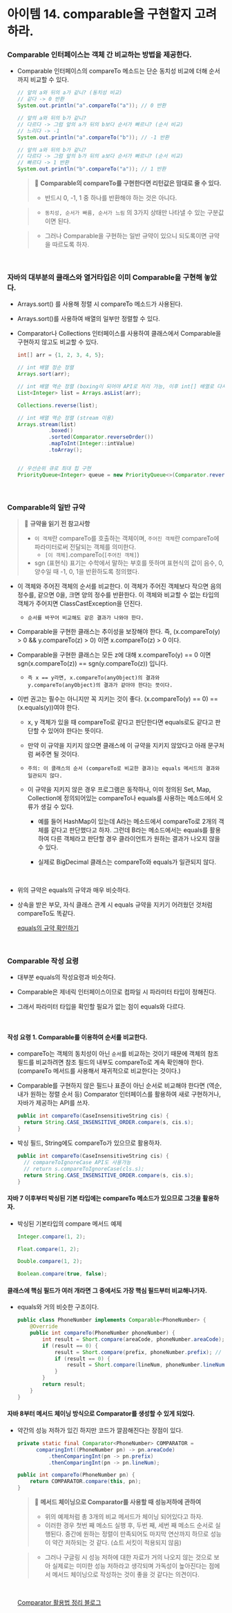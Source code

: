 # 아이템 14. comparable을 구현할지 고려하라.

### Comparable 인터페이스는 객체 간 비교하는 방법을 제공한다.
- Comparable 인터페이스의 compareTo 메소드는 단순 동치성 비교에 더해 순서까지 비교할 수 있다.

  ```java
  // 앞의 a와 뒤의 a가 같니? (동치성 비교)
  // 같다 -> 0 반환
  System.out.println("a".compareTo("a")); // 0 반환

  // 앞의 a와 뒤의 b가 같니?
  // 다르다 -> 그럼 앞의 a가 뒤의 b보다 순서가 빠르니? (순서 비교)
  // 느리다 -> -1
  System.out.println("a".compareTo("b")); // -1 반환

  // 앞의 a와 뒤의 b가 같니?
  // 다르다 -> 그럼 앞의 b가 뒤의 a보다 순서가 빠르니? (순서 비교)
  // 빠르다 -> 1 반환
  System.out.println("b".compareTo("a")); // 1 반환
  ```

  > 📌 **Comparable의 compareTo를 구현한다면 리턴값은 맘대로 줄 수 있다.**
  > - 반드시 0, -1, 1 중 하나를 반환해야 하는 것은 아니다.

  > - `동치성, 순서가 빠름, 순서가 느림` 의 3가지 상태만 나타낼 수 있는 구분값이면 된다.
  
  > - 그러나 Comparable을 구현하는 일반 규약이 있으니 되도록이면 규약을 따르도록 하자.

<br>

### 자바의 대부분의 클래스와 열거타입은 이미 Comparable을 구현해 놓았다.

- Arrays.sort() 를 사용해 정렬 시 compareTo 메소드가 사용된다.

- Arrays.sort()를 사용하여 배열의 일부만 정렬할 수 있다.

- Comparator나 Collections 인터페이스를 사용하여 클래스에서 Comparable을 구현하지 않고도 비교할 수 있다.
  
  
  ```java
  int[] arr = {1, 2, 3, 4, 5};

  // int 배열 정순 정렬
  Arrays.sort(arr);

  // int 배열 역순 정렬 (boxing이 되어야 API로 처리 가능, 이후 int[] 배열로 다시 변환해줘야 함)
  List<Integer> list = Arrays.asList(arr);

  Collections.reverse(list);

  // int 배열 역순 정렬 (stream 이용)
  Arrays.stream(list)
			.boxed()
			.sorted(Comparator.reverseOrder())
			.mapToInt(Integer::intValue)
			.toArray();


  // 우선순위 큐로 최대 힙 구현
  PriorityQueue<Integer> queue = new PriorityQueue<>(Comparator.reverseOrder());
  ```

<br>

### Comparable의 일반 규약

> 📌 **규약을 읽기 전 참고사항**
  > - `이 객체`란 compareTo를 호출하는 객체이며, `주어진 객체`란 compareTo에 파라미터로써 전달되는 객체를 의미한다.
  >   - `[이 객체]`.compareTo(`[주어진 객체]`)
  > - sgn (표현식) 표기는 수학에서 말하는 부호를 뜻하며 표현식의 값이 음수, 0, 양수일 때 -1, 0, 1을 반환하도록 정의했다.

- 이 객체와 주어진 객체의 순서를 비교한다. 이 객체가 주어진 객체보다 작으면 음의 정수를, 같으면 0을, 크면 양의 정수를 반환한다. 이 객체와 비교할 수 없는 타입의 객체가 주어지면 ClassCastException을 던진다.
  - `순서를 바꾸어 비교해도 같은 결과가 나와야 한다.`
 
- Comparable을 구현한 클래스는 추이성을 보장해야 한다. 즉, (x.compareTo(y) > 0 && y.compareTo(z) > 0) 이면 x.compareTo(z) > 0 이다.

- Comparable을 구현한 클래스는 모든 z에 대해 x.compareTo(y) == 0 이면 sgn(x.compareTo(z)) == sgn(y.compareTo(z)) 입니다.
  - `즉 x == y라면, x.compareTo(anyObject)의 결과와 y.compareTo(anyObject)의 결과가 같아야 한다는 뜻이다.`

- 이번 권고는 필수는 아니지만 꼭 지키는 것이 좋다. (x.compareTo(y) == 0) == (x.equals(y))여야 한다.
  - x, y 객체가 있을 때 compareTo로 같다고 판단한다면 equals로도 같다고 판단할 수 있어야 한다는 뜻이다.
  
  - 만약 이 규약을 지키지 않으면 클래스에 이 규약을 지키지 않았다고 아래 문구처럼 써주면 될 것이다.
  
  - `주의: 이 클래스의 순서 (compareTo로 비교한 결과)는 equals 메서드의 결과와 일관되지 않다.`
  
  - 이 규약을 지키지 않은 경우 프로그램은 동작하나, 이미 정의된 Set, Map, Collection에 정의되어있는 compareTo나 equals를 사용하는 메소드에서 오류가 생길 수 있다. 
  
    - 예를 들어 HashMap이 있는데 A라는 메소드에서 compareTo로 2개의 객체를 같다고 판단했다고 하자. 그런데 B라는 메소드에서는 equals를 활용하여 다른 객체라고 판단할 경우 클라이언트가 원하는 결과가 나오지 않을 수 있다.
  
    - 실제로 BigDecimal 클래스는 compareTo와 equals가 일관되지 않다.

<br>

- 위의 규약은 equals의 규약과 매우 비슷하다.
- 상속을 받은 부모, 자식 클래스 관계 시 equals 규약을 지키기 어려웠던 것처럼 compareTo도 똑같다.

  [equals의 규약 확인하기](https://github.com/TaemHam/effective-java-study/tree/main/3%EC%9E%A5/%EC%95%84%EC%9D%B4%ED%85%9C10)

<br>

### Comparable 작성 요령

- 대부분 equals의 작성요령과 비슷하다.

- Comparable은 제네릭 인터페이스이므로 컴파일 시 파라미터 타입이 정해진다.

- 그래서 파라미터 타입을 확인할 필요가 없는 점이 equals와 다르다.

<br>

#### 작성 요령 1. Comparable를 이용하여 순서를 비교한다.
- compareTo는 객체의 동치성이 아닌 `순서`를 비교하는 것이기 때문에 객체의 참조 필드를 비교하려면 참조 필드의 내부도 compareTo로 계속 확인해야 한다. (compareTo 메서드를 사용해서 재귀적으로 비교한다는 것이다.)

- Comparable를 구현하지 않은 필드나 표준이 아닌 순서로 비교해야 한다면 (역순, 내가 원하는 정렬 순서 등) Comparator 인터페이스를 활용하여 새로 구현하거나, 자바가 제공하는 API를 쓰자.

  ``` java
  public int compareTo(CaseInsensitiveString cis) {
    return String.CASE_INSENSITIVE_ORDER.compare(s, cis.s);
  }
  ```
- 박싱 필드, String에도 compareTo가 있으므로 활용하자.
  ``` java
  public int compareTo(CaseInsensitiveString cis) {
    // compareToIgnoreCase API도 사용가능
    // return s.compareToIgnoreCase(cls.s);
    return String.CASE_INSENSITIVE_ORDER.compare(s, cis.s);
  }
  ```
  
#### 자바 7 이후부터 박싱된 기본 타입에는 compareTo 메소드가 있으므로 그것을 활용하자.
- 박싱된 기본타입의 compare 메서드 예제
  
  ``` java
  Integer.compare(1, 2);

  Float.compare(1, 2);

  Double.compare(1, 2);

  Boolean.compare(true, false);
  ```

#### 클래스에 핵심 필드가 여러 개라면 그 중에서도 가장 핵심 필드부터 비교해나가자.
- equals와 거의 비슷한 구조이다.
  
  ``` java
  public class PhoneNumber implements Comparable<PhoneNumber> {
      @Override
      public int compareTo(PhoneNumber phoneNumber) {
          int result = Short.compare(areaCode, phoneNumber.areaCode); // 가장 중요한 필드
          if (result == 0) {
              result = Short.compare(prefix, phoneNumber.prefix); // 두 번째로 중요한 필드
              if (result == 0) {
                  result = Short.compare(lineNum, phoneNumber.lineNum); // 세 번째로 중요한 필드
              }
          }
          return result;
      }
  }
  ```

#### 자바 8부터 메서드 체이닝 방식으로 Comparator를 생성할 수 있게 되었다.
- 약간의 성능 저하가 있긴 하지만 코드가 깔끔해진다는 장점이 있다.
  ``` java
  private static final Comparator<PhoneNumber> COMPARATOR =
        comparingInt((PhoneNumber pn) -> pn.areaCode)
            .thenComparingInt(pn -> pn.prefix)
            .thenComparingInt(pn -> pn.lineNum);

  public int compareTo(PhoneNumber pn) {
      return COMPARATOR.compare(this, pn);
  }
  ```

  > 📌 **메서드 체이닝으로 Comparator를 사용할 때 성능저하에 관하여**
  > - 위의 예제처럼 총 3개의 비교 메서드가 체이닝 되어있다고 하자.
  > - 이러한 경우 첫번 째 메소드 실행 후, 두번 째, 세번 째 메소드 순서로 실행된다. 중간에 원하는 정렬이 만족되어도 마지막 연산까지 하므로 성능이 약간 저하되는 것 같다. (쇼트 서킷이 적용되지 않음)

  > - 그러나 구글링 시 성능 저하에 대한 자료가 거의 나오지 않는 것으로 보아 실제로는 미미한 성능 저하라고 생각되며 가독성이 높아진다는 점에서 메서드 체이닝으로 작성하는 것이 좋을 것 같다는 의견이다.

  <br>
  
  [Comparator 활용법 정리 블로그](https://veneas.tistory.com/entry/Java-%EC%9E%90%EB%B0%94-8-Comparator-API-%EB%8D%B0%EC%9D%B4%ED%84%B0-%EC%A0%95%EB%A0%AC)